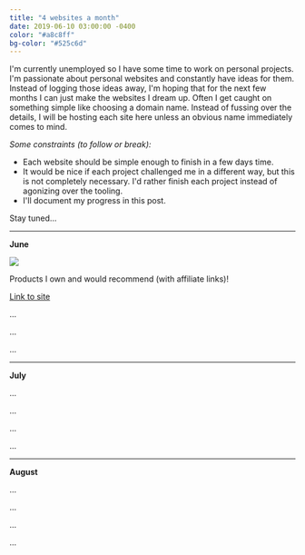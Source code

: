 ```yaml
---
title: "4 websites a month"
date: 2019-06-10 03:00:00 -0400
color: "#a8c8ff"
bg-color: "#525c6d"
---
```


I'm currently unemployed so I have some time to work on personal projects. I'm passionate about personal websites and constantly have ideas for them. Instead of logging those ideas away, I'm hoping that for the next few months I can just make the websites I dream up. Often I get caught on something simple like choosing a domain name. Instead of fussing over the details, I will be hosting each site here unless an obvious name immediately comes to mind.

*Some constraints (to follow or break):*
- Each website should be simple enough to finish in a few days time.
- It would be nice if each project challenged me in a different way, but this is not completely necessary. I'd rather finish each project instead of agonizing over the tooling.
- I'll document my progress in this post.

Stay tuned...

---

**June**

![](https://files.elliott.computer/images/recommended-products.png)

Products I own and would recommend (with affiliate links)!

[Link to site](https://files.elliott.computer/sites/recommended-products/)

...

...

...

---

**July**

...

...

...

...

---

**August**

...

...

...

...
